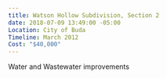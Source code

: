 ```yaml
---
title: Watson Hollow Subdivision, Section 2
date: 2018-07-09 13:49:00 -05:00
Location: City of Buda
Timeline: March 2012
Cost: "$40,000"
---
```


Water and Wastewater improvements